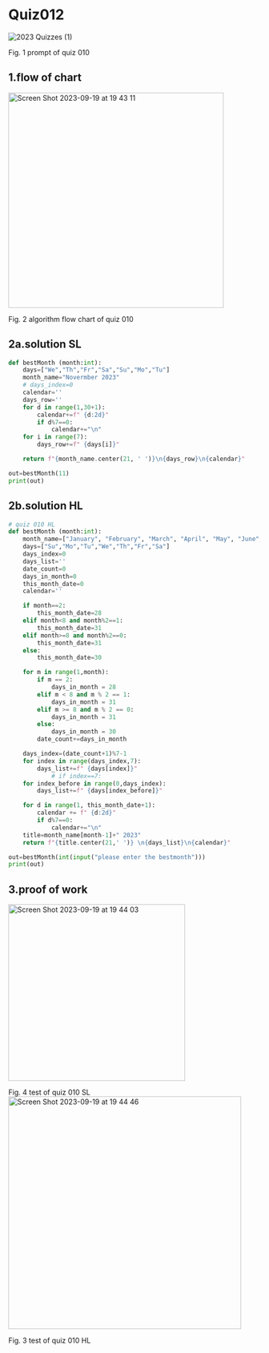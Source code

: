 # Quiz012
![2023  Quizzes (1)](https://github.com/Happa1/unit1-2024/assets/142579414/c3e0aae3-55f4-47f1-8781-d10c8d40b779)

Fig. 1 prompt of quiz 010

## 1.flow of chart
<img width="430" alt="Screen Shot 2023-09-19 at 19 43 11" src="https://github.com/Happa1/unit1-2024/assets/142579414/d874f32c-f572-4fb5-b05b-6a0d67b5b0b8">

Fig. 2 algorithm flow chart of quiz 010

## 2a.solution SL
```.py
def bestMonth (month:int):
    days=["We","Th","Fr","Sa","Su","Mo","Tu"]
    month_name="Novermber 2023"
    # days_index=0
    calendar=''
    days_row=''
    for d in range(1,30+1):
        calendar+=f" {d:2d}"
        if d%7==0:
            calendar+="\n"
    for i in range(7):
        days_row+=f" {days[i]}"

    return f"{month_name.center(21, ' ')}\n{days_row}\n{calendar}"

out=bestMonth(11)
print(out)
```

## 2b.solution HL
```.py
# quiz 010 HL
def bestMonth (month:int):
    month_name=["January", "February", "March", "April", "May", "June", "july", "August", "September", "October", "Novermber", "December"]
    days=["Su","Mo","Tu","We","Th","Fr","Sa"]
    days_index=0
    days_list=''
    date_count=0
    days_in_month=0
    this_month_date=0
    calendar=''

    if month==2:
        this_month_date=28
    elif month<8 and month%2==1:
        this_month_date=31
    elif month>=8 and month%2==0:
        this_month_date=31
    else:
        this_month_date=30

    for m in range(1,month):
        if m == 2:
            days_in_month = 28
        elif m < 8 and m % 2 == 1:
            days_in_month = 31
        elif m >= 8 and m % 2 == 0:
            days_in_month = 31
        else:
            days_in_month = 30
        date_count+=days_in_month

    days_index=(date_count+1)%7-1
    for index in range(days_index,7):
        days_list+=f" {days[index]}"
            # if index==7:
    for index_before in range(0,days_index):
        days_list+=f" {days[index_before]}"

    for d in range(1, this_month_date+1):
        calendar += f" {d:2d}"
        if d%7==0:
            calendar+="\n"
    title=month_name[month-1]+" 2023"
    return f"{title.center(21,' ')} \n{days_list}\n{calendar}"

out=bestMonth(int(input("please enter the bestmonth")))
print(out)

```

## 3.proof of work
<img width="353" alt="Screen Shot 2023-09-19 at 19 44 03" src="https://github.com/Happa1/unit1-2024/assets/142579414/141b5d7d-b19f-48da-9eb6-7255ed4e2aed">

Fig. 4 test of quiz 010 SL
<img width="465" alt="Screen Shot 2023-09-19 at 19 44 46" src="https://github.com/Happa1/unit1-2024/assets/142579414/fcb23463-6cef-4595-a7f9-b739ecfd17d9">

Fig. 3 test of quiz 010 HL
